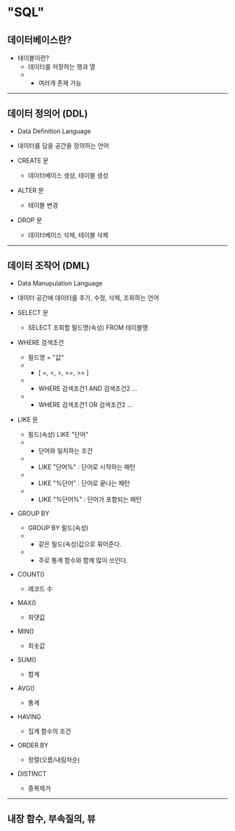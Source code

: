 # "SQL"

## 데이터베이스란?
- 테이블이란?  
	- 데이터를 저장하는 행과 열  
	- - 여러개 존재 가능  
	
---

## 데이터 정의어 (DDL)
- Data Definition Language  


- 데이터를 담을 공간을 정의하는 언어  


- CREATE 문
	- 데이터베이스 생성, 테이블 생성  
	
	
- ALTER 문
	- 테이블 변경  
	
	
- DROP 문
	- 데이터베이스 삭제, 테이블 삭제

---

## 데이터 조작어 (DML)
- Data Manupulation Language


- 데이터 공간에 데이터를 추가, 수정, 삭제, 조회하는 언어



- SELECT 문
	- SELECT 조회할 필드명(속성) FROM 테이블명
	
	
- WHERE 검색조건
	- 필드명 = "값"  
	- - [ =, <, >, <=, >= ]
	- - WHERE 검색조건1 AND 검색조건2 ...  
	- - WHERE 검색조건1 OR 검색조건2 ...  
	
	
- LIKE 문
	- 필드(속성) LIKE "단어"  
	- - 단어와 일치하는 조건	  
	- - LIKE "단어%"  : 단어로 시작하는 패턴
	- - LIKE "%단어"  : 단어로 끝나는 패턴
	- - LIKE "%단어%" : 단어가 포함되는 패턴


- GROUP BY
	- GROUP BY 필드(속성)
	- - 같은 필드(속성)값으로 묶어준다.
	- - 주로 통계 함수와 함께 많이 쓰인다.
		
	
- COUNT()
	- 레코드 수
	
	
- MAX()
	- 최댓값
	
	
- MIN()
	- 최솟값
	
	
- SUM()
	- 합계
	
	
- AVG()
	- 통계
	
	
- HAVING
	- 집계 함수의 조건
	

- ORDER BY
	- 정렬(오름/내림차순)
	

- DISTINCT
	- 중복제거  	
	
---
 
## 내장 함수, 부속질의, 뷰